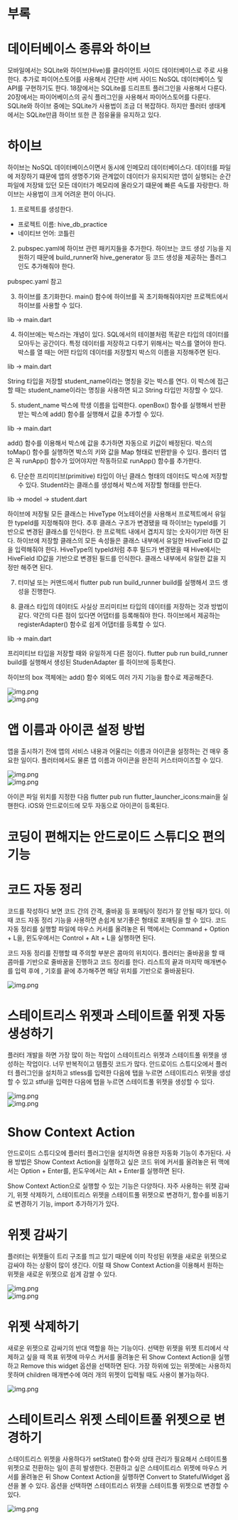 # **부록**  
# **데이터베이스 종류와 하이브**  
모바일에서는 SQLite와 하이브(Hive)를 클라이언트 사이드 데이터베이스로 주로 사용한다. 추가로 파이어스토어를 사용해서 
간단한 서버 사이드 NoSQL 데이터베이스 및 API를 구현하기도 한다. 18장에서는 SQLite를 드리프트 플러그인을 사용해서 다룬다. 
20장에서는 파이어베이스의 공식 플러그인을 사용해서 파이어스토어를 다룬다. SQLite와 하이브 중에는 SQLite가 사용법이 
조금 더 복잡하다. 하지만 플러터 생태계에서는 SQLite만큼 하이브 또한 큰 점유율을 유지하고 있다.  
  
# **하이브**  
하이브는 NoSQL 데이터베이스이면서 동시에 인메모리 데이터베이스다. 데이터를 파일에 저장하기 떄문에 앱의 생명주기와 
관계없이 데이터가 유지되지만 앱이 실행되는 순간 파일에 저장돼 있던 모든 데이터가 메모리에 올라오기 떄문에 빠른 속도를 
자랑한다. 하이브는 사용법이 크게 어려운 편이 아니다.  
  
1. 프로젝트를 생성한다.  
- 프로젝트 이름: hive_db_practice  
- 네이티브 언어: 코틀린  
  
2. pubspec.yaml에 하이브 관련 패키지들을 추가한다. 하이브는 코드 생성 기능을 지원하기 때문에 build_runner와 hive_generator 등 
코드 생성을 제공하는 플러그인도 추가해줘야 한다.  
  
pubspec.yaml 참고  
  
3. 하이브를 초기화한다. main() 함수에 하이브를 꼭 초기화해줘야지만 프로젝트에서 하이브를 사용할 수 있다.  
  
lib -> main.dart  
  
4. 하이브에는 박스라는 개념이 있다. SQL에서의 테이블처럼 똑같은 타입의 데이터를 모아두는 공간이다. 특정 데이터를 저장하고 
다루기 위해서는 박스를 열어야 한다. 박스를 열 때는 어떤 타입의 데이터를 저장할지 박스의 이름을 지정해주면 된다.  
   
lib -> main.dart  
  
String 타입을 저장할 student_name이라는 명칭을 갖는 박스를 연다. 이 박스에 접근할 때는 student_name이라는 명칭을 
사용하면 되고 String 타입만 저장할 수 있다.  
  
5. student_name 박스에 학생 이름을 입력한다. openBox() 함수를 실행해서 반환받는 박스에 add() 함수를 실행해서 값을 
추가할 수 있다.  
  
lib -> main.dart  
  
add() 함수를 이용해서 박스에 값을 추가하면 자동으로 키값이 배정된다. 박스의 toMap() 함수를 실행하면 박스의 키와 값을 
Map 형태로 반환받을 수 있다. 플러터 앱은 꼭 runApp() 함수가 있어야지만 작동하므로 runApp() 함수를 추가한다.  
  
6. 단순한 프리미티브(primitive) 타입이 아닌 클래스 형태의 데이터도 박스에 저장할 수 있다. Student라는 클래스를 생성해서 
박스에 저장할 형태를 만든다.  
  
lib -> model -> student.dart  
  
하이브에 저장될 모든 클래스는 HiveType 어노테이션을 사용해서 프로젝트에서 유일한 typeId를 지정해줘야 한다. 추후 클래스 
구조가 변경됐을 때 하이브는 typeId를 기반으로 변경된 클래스를 인식한다. 한 프로젝트 내에서 겹치지 않는 숫자이기만 하면 
된다. 하이브에 저장할 클래스의 모든 속성들은 클래스 내부에서 유일한 HiveField ID 값을 입력해줘야 한다. HiveType의 
typeId처럼 추후 필드가 변경됐을 때 Hive에서는 HiveField ID값을 기반으로 변경된 필드를 인식한다. 클래스 내부에서 
유일한 값을 지정만 해주면 된다.  
  
7. 터미널 또는 커맨드에서 flutter pub run build_runner build를 실행해서 코드 생성을 진행한다.  
  
8. 클래스 타입의 데이터도 사실상 프리미티브 타입의 데이터를 저장하는 것과 방법이 같다. 약간의 다른 점이 있다면 어댑터를 
등록해줘야 한다. 하이브에서 제공하는 registerAdapter() 함수로 쉽게 어댑터를 등록할 수 있다.  
  
lib -> main.dart  
  
프리미티브 타입을 저장할 때와 유일하게 다른 점이다. flutter pub run build_runner build를 실행해서 생성된 StudenAdapter
를 하이브에 등록한다.  
  
하이브의 box 객체에는 add() 함수 외에도 여러 가지 기능을 함수로 제공해준다.  
  
![img.png](image/img.png)  
![img.png](image/img2.png)  
  
# **앱 이름과 아이콘 설정 방법**  
앱을 출시하기 전에 앱의 서비스 내용과 어울리는 이름과 아이콘을 설정하는 건 매우 중요한 일이다. 플러터에서도 물론 앱 이름과 
아이콘을 완전히 커스터마이즈할 수 있다.  
  
![img.png](image/img3.png)  
![img.png](image/img4.png)  
  
아이콘 파일 위치를 지정한 다음 flutter pub run flutter_launcher_icons:main을 실핸한다. iOS와 안드로이드에 모두 
자동으로 아이콘이 등록된다.  
  
# **코딩이 편해지는 안드로이드 스튜디오 편의 기능**  
# **코드 자동 정리**  
코드를 작성하다 보면 코드 간의 간격, 줄바꿈 등 포매팅이 정리가 잘 안될 때가 있다. 이때 코드 자동 정리 기능을 사용하면 
손쉽게 보기좋은 형태로 포매팅을 할 수 있다. 코드 자동 정리를 실행할 파일에 마우스 커서를 올려놓은 뒤 맥에서는 Command + 
Option + L을, 윈도우에서는 Control + Alt + L을 실행하면 된다.  
  
코드 자동 정리를 진행할 떄 주의할 부분은 콤마의 위치이다. 플러터는 줄바꿈을 할 때 콤마를 기반으로 줄바꿈을 진행하고 코드 
정리를 한다. 리스트의 끝과 마지막 매개변수를 입력 후에 , 기호를 끝에 추가해주면 해당 위치를 기반으로 줄바꿈된다.  
  
![img.png](image/img5.png)  
  
# **스테이트리스 위젯과 스테이트풀 위젯 자동 생성하기**  
플러터 개발을 하면 가장 많이 하는 작업이 스테이트리스 위젯과 스테이트풀 위젯을 생성하는 작업이다. 너무 반복적이고 템플릿 
코드가 많다. 안드로이드 스튜디오에서 플러터 플러그인을 설치하고 stless를 입력한 다음에 탭을 누르면 스테이트리스 위젯을 
생성할 수 있고 stful을 입력한 다음에 탭을 누르면 스테이트풀 위젯을 생성할 수 있다.  
  
![img.png](image/img6.png)  
![img.png](image/img7.png)  
  
# **Show Context Action**  
안드로이드 스튜디오에 플러터 플러그인을 설치하면 유용한 자동화 기능이 추가된다. 사용 방법은 Show Context Action을 
실행하고 싶은 코드 위에 커서를 올려놓은 뒤 맥에서는 Option + Enter를, 윈도우에서는 Alt + Enter를 실행하면 된다.  
  
Show Context Action으로 실행할 수 있는 기능은 다양하다. 자주 사용하는 위젯 감싸기, 위젯 삭제하기, 스테이트리스 위젯을 
스테이트풀 위젯으로 변경하기, 함수를 비동기로 변경하기 기능, import 추가하기가 있다.  
  
# **위젯 감싸기**  
플러터는 위젯들이 트리 구조를 띄고 있기 때문에 이미 작성된 위젯을 새로운 위젯으로 감싸야 하는 상황이 많이 생긴다. 이럴 
때 Show Context Action을 이용해서 원하는 위젯을 새로운 위젯으로 쉽게 감쌀 수 있다.  
  
![img.png](image/img8.png)  
![img.png](image/img9.png)  
  
# **위젯 삭제하기**  
새로운 위젯으로 감싸기의 반대 역할을 하는 기능이다. 선택한 위젯을 위젯 트리에서 삭제하고 싶을 때 목표 위젯에 마우스 커서를 
올려놓은 뒤 Show Context Action을 실행하고 Remove this widget 옵션을 선택하면 된다. 가장 하위에 있는 위젯에는 
사용하지 못하며 children 매개변수에 여러 개의 위젯이 입력될 때도 사용이 불가능하다.  
  
![img.png](image/img10.png)  
  
# **스테이트리스 위젯 스테이트풀 위젯으로 변경하기**  
스테이트리스 위젯을 사용하다가 setState() 함수와 상태 관리가 필요해서 스테이트풀 위젯으로 전환하는 일이 흔히 발생한다. 
전환하고 싶은 스테이트리스 위젯에 마우스 커서를 올려놓은 뒤 Show Context Action을 실행하면 Convert to StatefulWidget 옵션을 
볼 수 있다. 옵션을 선택하면 스테이트리스 위젯을 스테이트풀 위젯으로 변경할 수 있다.  
  
![img.png](image/img11.png)  
  
